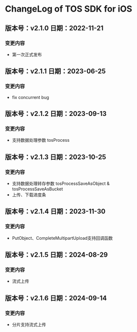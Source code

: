 # ChangeLog of TOS SDK for iOS

## 版本号：v2.1.0 日期：2022-11-21

### 变更内容

* 第一次正式发布

## 版本号：v2.1.1 日期：2023-06-25

### 变更内容

* fix concurrent bug

## 版本号：v2.1.2 日期：2023-09-13

### 变更内容

* 支持数据处理参数 tosProcess

## 版本号：v2.1.3 日期：2023-10-25

### 变更内容

* 支持数据处理转存参数 tosProcessSaveAsObject & tosProcessSaveAsBucket
* 上传、下载进度条

## 版本号：v2.1.4 日期：2023-11-30

### 变更内容

* PutObject、CompleteMultipartUpload支持回调函数


## 版本号：v2.1.5 日期：2024-08-29

### 变更内容

* 流式上传

## 版本号：v2.1.6 日期：2024-09-14

### 变更内容

* 分片支持流式上传
